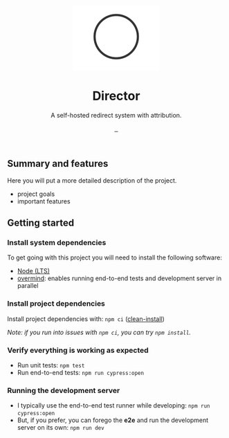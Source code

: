 <p align="center">
  <a href="https://director.tnez.dev">
    <img src="logo.png" width="200">
  </a>
</p>

<h1 align="center">
  Director
</h1>

<p align="center">
  A self-hosted redirect system with attribution.
</p>

<p align="center">
  <a href="https://www.tnez.dev">
    <img alt="" src="https://img.shields.io/badge/Made%20By-tnez%2Edev-inactive.svg?style=for-the-badge">
  </a>

  <a href="https://director.tnez.dev">
    <img alt="" src="https://img.shields.io/badge/Deployed%20At-director.tnez.dev-inactive?style=for-the-badge">
  </a>

  <a href="#getting-started">
    <img alt="" src="https://img.shields.io/badge/Get%20Started-inactive?style=for-the-badge">
  </a>

</p>

<br>

## Summary and features

Here you will put a more detailed description of the project.

- project goals
- important features

## Getting started

### Install system dependencies

To get going with this project you will need to install the following software:

- [Node (LTS)](https://nodejs.org)
- [overmind](https://github.com/DarthSim/overmind): enables running end-to-end tests and development server in parallel

### Install project dependencies

Install project dependencies with: `npm ci` ([clean-install](https://docs.npmjs.com/cli/v7/commands/npm-ci))

_Note: if you run into issues with `npm ci`, you can try `npm install`._

### Verify everything is working as expected

- Run unit tests: `npm test`
- Run end-to-end tests: `npm run cypress:open`

### Running the development server

- I typically use the end-to-end test runner while developing: `npm run cypress:open`
- But, if you prefer, you can forego the **e2e** and run the development server on its own: `npm run dev`
